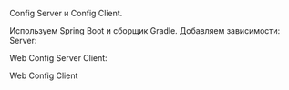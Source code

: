 Config Server и Config Client.

Используем Spring Boot и сборщик Gradle.
Добавляем зависимости:
Server:

Web
Config Server
Client:

Web
Config Client
